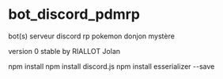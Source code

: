 # bot_discord_pdmrp

bot(s) serveur discord rp pokemon donjon mystère

version 0 stable
by RIALLOT Jolan

npm install
npm install discord.js
npm install esserializer --save